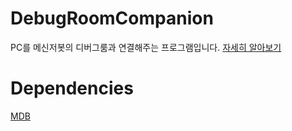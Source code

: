 # DebugRoomCompanion
PC를 메신저봇의 디버그룸과 연결해주는 프로그램입니다.
[자세히 알아보기](https://violetxf.gitbook.io/messengerbot/tips/socket-communication)

# Dependencies
[MDB](https://github.com/VioletXF/MessengerBotDebugBridge/releases/tag/v1.2)
